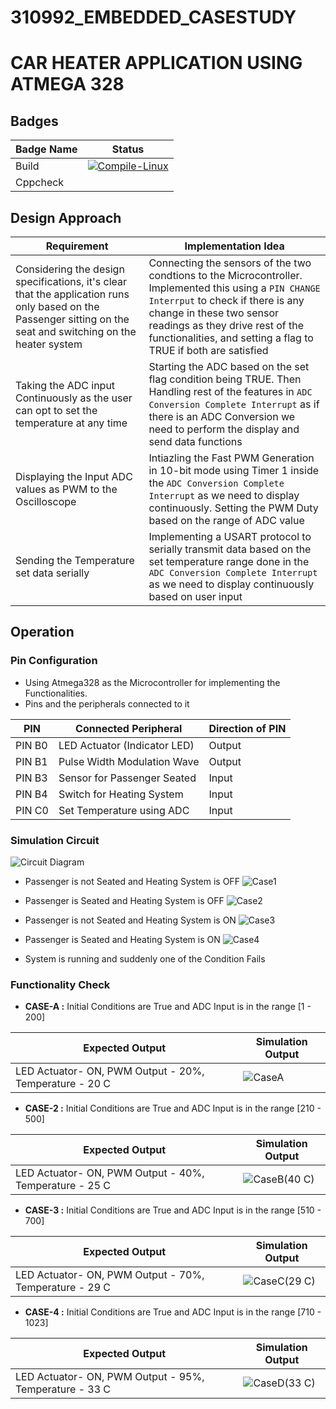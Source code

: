 # 310992_EMBEDDED_CASESTUDY

# CAR HEATER APPLICATION USING ATMEGA 328

## Badges
| Badge Name | Status |
|----|----|
|Build|[![Compile-Linux](https://github.com/Mazude/310992_EmbeddedC_CaseStudy/actions/workflows/Compile.yml/badge.svg)](https://github.com/Mazude/310992_EmbeddedC_CaseStudy/actions/workflows/Compile.yml)
|Cppcheck|
## Design Approach
| Requirement |Implementation Idea |
|-------------|------------------------|
| Considering the design specifications, it's clear that the application runs only based on the Passenger sitting on the seat and switching on the heater system | Connecting the sensors of the two condtions to the Microcontroller. Implemented this using a `PIN CHANGE Interrput` to check if there is any change in these two sensor readings as they drive rest of the functionalities, and setting a flag to TRUE if both are satisfied |    
| Taking the ADC input Continuously as the user can opt to set the temperature at any time | Starting the ADC based on the set flag condition being TRUE. Then Handling rest of the features in `ADC Conversion Complete Interrupt` as if there is an ADC Conversion we need to perform the display and send data functions |
| Displaying the Input ADC values as PWM to the Oscilloscope | Intiazling the  Fast PWM Generation in 10-bit mode using Timer 1 inside the `ADC Conversion Complete Interrupt` as we need to display continuously. Setting the PWM Duty based on the range of ADC value |  
| Sending the Temperature set data serially | Implementing a USART protocol to serially transmit data based on the set temperature range done in the `ADC Conversion Complete Interrupt` as we need to display continuously based on user input | 

## Operation 

### Pin Configuration 

*   Using Atmega328 as the Microcontroller for implementing the Functionalities.
*   Pins and the peripherals connected to it

| PIN | Connected Peripheral | Direction of PIN |
|-----|----------------------|------|
| PIN B0 | LED Actuator (Indicator LED) | Output |
| PIN B1 | Pulse Width Modulation Wave | Output |
| PIN B3 | Sensor for Passenger Seated | Input |
| PIN B4 | Switch for Heating System | Input |
| PIN C0 | Set Temperature using ADC | Input |

### Simulation Circuit
![Circuit Diagram](https://user-images.githubusercontent.com/69196622/127559466-ebb01750-01c6-4cd2-ac4c-f6ce31558199.JPG)


*   Passenger is not Seated and Heating System is OFF 
![Case1](https://user-images.githubusercontent.com/69196622/127559005-15d5cec8-92a9-4f26-9fb9-905db64649b9.JPG)


*   Passenger is Seated and Heating System is OFF
![Case2](https://user-images.githubusercontent.com/69196622/127558820-ceadbbae-d567-4a8a-ba9a-e8da6a7d104e.JPG)

*   Passenger is not Seated and Heating System is ON
![Case3](https://user-images.githubusercontent.com/69196622/127559152-87541a14-1b99-4107-82dd-fb3e5c5236b7.JPG)


*   Passenger is Seated and Heating System is ON
![Case4](https://user-images.githubusercontent.com/69196622/127559252-5bcce283-d591-418e-9262-2e88aa91f3fe.JPG)


*   System is running and suddenly one of the Condition Fails


### Functionality Check

*   **CASE-A :** Initial Conditions are True and ADC Input is in the range \[1 - 200\]

| Expected Output | Simulation Output |
|-----------------|-------------------|
| LED Actuator- ON, PWM Output - 20%, Temperature - 20 C | ![CaseA](https://user-images.githubusercontent.com/69196622/127559296-73add209-1110-425f-8a74-39cdac1ea957.JPG)|
 

*   **CASE-2 :** Initial Conditions are True and ADC Input is in the range \[210 - 500\]

| Expected Output | Simulation Output |
|-----------------|-------------------|
| LED Actuator- ON, PWM Output - 40%, Temperature - 25 C | ![CaseB(40 C)](https://user-images.githubusercontent.com/69196622/127559397-fc9e31f7-617a-4311-b7c3-d241b485c726.JPG)|
 

*   **CASE-3 :** Initial Conditions are True and ADC Input is in the range \[510 - 700\]

| Expected Output | Simulation Output |
|-----------------|-------------------|
| LED Actuator- ON, PWM Output - 70%, Temperature - 29 C | ![CaseC(29 C)](https://user-images.githubusercontent.com/69196622/127559418-087afa87-1341-45f2-860f-e95f52016739.JPG)|
 

*   **CASE-4 :** Initial Conditions are True and ADC Input is in the range \[710 - 1023\]

| Expected Output | Simulation Output |
|-----------------|-------------------|
| LED Actuator- ON, PWM Output - 95%, Temperature - 33 C |![CaseD(33 C)](https://user-images.githubusercontent.com/69196622/127559439-1f92032f-bdd7-49b4-b744-2fcf3f46a7c0.JPG)|
  
